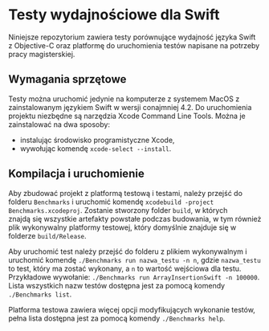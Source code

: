 # Testy wydajnościowe dla Swift

Niniejsze repozytorium zawiera testy porównujące wydajność języka Swift z Objective-C oraz platformę do uruchomienia testów napisane na potrzeby pracy magisterskiej. 

## Wymagania sprzętowe

Testy można uruchomić jedynie na komputerze z systemem MacOS z zainstalowanym językiem Swift w wersji conajmniej 4.2. Do uruchomienia projektu niezbędne są narzędzia Xcode Command Line Tools. Można je zainstalować na dwa sposoby:

- instalując środowisko programistyczne Xcode,
- wywołując komendę `xcode-select --install`.

## Kompilacja i uruchomienie

Aby zbudować projekt z platformą testową i testami, należy przejść do folderu `Benchmarks` i uruchomić komendę `xcodebuild -project Benchmarks.xcodeproj`. Zostanie stworzony folder `build`, w których znajdą się wszystkie artefakty powstałe podczas budowania, w tym również plik wykonywalny platformy testowej, który domyślnie znajduje się w folderze `build/Release`.

Aby uruchomić test należy przejść do folderu z plikiem wykonywalnym i uruchomić komendę `./Benchmarks run nazwa_testu -n n`, gdzie `nazwa_testu` to test, który ma zostać wykonany, a `n` to wartość wejściowa dla testu. Przykładowe wywołanie: `./Benchmarks run ArrayInsertionSwift -n 100000`. Lista wszystkich nazw testów dostępna jest za pomocą komendy `./Benchmarks list`.

Platforma testowa zawiera więcej opcji modyfikujących wykonanie testów, pełna lista dostępna jest za pomocą komendy `./Benchmarks help`.
